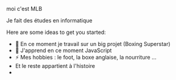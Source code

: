 moi c'est MLB 

Je fait des études en informatique  


Here are some ideas to get you started:

- 🔭 En ce moment je travail sur un big projet (Boxing Superstar)
- 🌱 J'apprend en ce moment JavaScript
- ⚡ Mes hobbies : le foot, la boxe anglaise, la nourriture ...
- Et le reste appartient à l'histoire
- 
